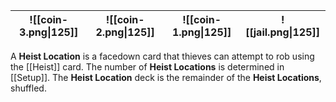 |![[coin-3.png\|125]]|![[coin-2.png\|125]]|![[coin-1.png\|125]]|![[jail.png\|125]]|
|-|-|-|-|
A **Heist  Location** is a facedown card that thieves can attempt to rob using the [[Heist]] card. The number of **Heist Locations** is determined in [[Setup]]. The **Heist Location** deck is the remainder of the **Heist Locations**, shuffled.